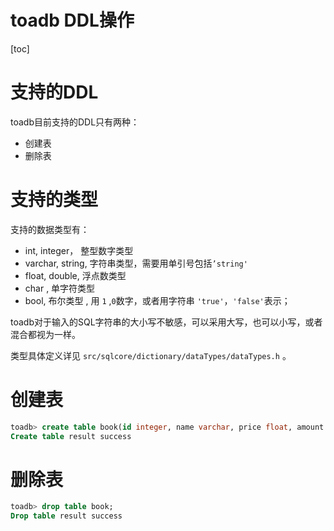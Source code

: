 toadb DDL操作
====================

[toc]

# 支持的DDL
toadb目前支持的DDL只有两种：

* 创建表
* 删除表 

# 支持的类型 

支持的数据类型有：

* int, integer， 整型数字类型
* varchar, string, 字符串类型，需要用单引号包括`’string'`
* float, double, 浮点数类型 
* char , 单字符类型
* bool, 布尔类型 , 用 `1` ,`0`数字，或者用字符串 `'true'`，`'false'`表示；

toadb对于输入的SQL字符串的大小写不敏感，可以采用大写，也可以小写，或者混合都视为一样。

类型具体定义详见 `src/sqlcore/dictionary/dataTypes/dataTypes.h` 。

# 创建表 

```sql
toadb> create table book(id integer, name varchar, price float, amount int, isSales bool);
Create table result success

```

# 删除表 

```sql
toadb> drop table book;
Drop table result success

```





